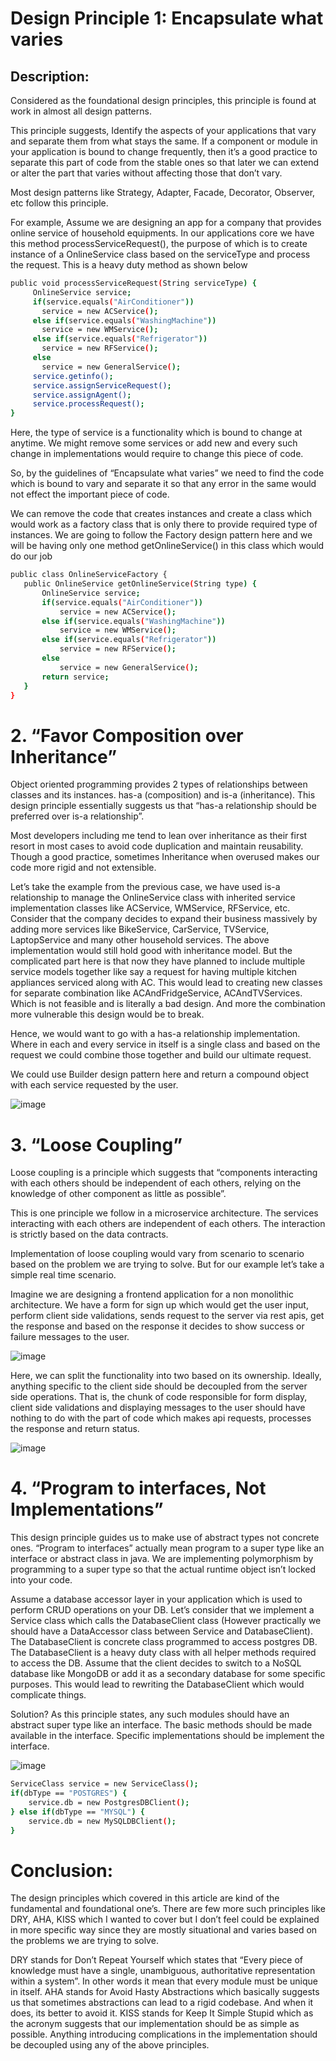 # Design Principle 1: Encapsulate what varies
## Description:
Considered as the foundational design principles, this principle is found at work in almost all design patterns.

This principle suggests, Identify the aspects of your applications that vary and separate them from what stays the same. If a component or module in your application is bound to change frequently, then it’s a good practice to separate this part of code from the stable ones so that later we can extend or alter the part that varies without affecting those that don’t vary.

Most design patterns like Strategy, Adapter, Facade, Decorator, Observer, etc follow this principle.

For example, Assume we are designing an app for a company that provides online service of household equipments. In our applications core we have this method processServiceRequest(), the purpose of which is to create instance of a OnlineService class based on the serviceType and process the request. This is a heavy duty method as shown below

```bash
public void processServiceRequest(String serviceType) {
     OnlineService service;
     if(service.equals("AirConditioner"))
       service = new ACService();
     else if(service.equals("WashingMachine"))
       service = new WMService();
     else if(service.equals("Refrigerator"))
       service = new RFService();
     else
       service = new GeneralService();
     service.getinfo();
     service.assignServiceRequest();
     service.assignAgent();
     service.processRequest();
}
```
Here, the type of service is a functionality which is bound to change at anytime. We might remove some services or add new and every such change in implementations would require to change this piece of code.

So, by the guidelines of “Encapsulate what varies” we need to find the code which is bound to vary and separate it so that any error in the same would not effect the important piece of code.

We can remove the code that creates instances and create a class which would work as a factory class that is only there to provide required type of instances. We are going to follow the Factory design pattern here and we will be having only one method getOnlineService() in this class which would do our job

```bash
public class OnlineServiceFactory {
   public OnlineService getOnlineService(String type) {
       OnlineService service;
       if(service.equals("AirConditioner"))
           service = new ACService();
       else if(service.equals("WashingMachine"))
           service = new WMService();
       else if(service.equals("Refrigerator"))
           service = new RFService();
       else
           service = new GeneralService();
       return service;
   }
}
```

# 2. “Favor Composition over Inheritance”
Object oriented programming provides 2 types of relationships between classes and its instances. has-a (composition) and is-a (inheritance). This design principle essentially suggests us that “has-a relationship should be preferred over is-a relationship”.

Most developers including me tend to lean over inheritance as their first resort in most cases to avoid code duplication and maintain reusability. Though a good practice, sometimes Inheritance when overused makes our code more rigid and not extensible.

Let’s take the example from the previous case, we have used is-a relationship to manage the OnlineService class with inherited service implementation classes like ACService, WMService, RFService, etc. Consider that the company decides to expand their business massively by adding more services like BikeService, CarService, TVService, LaptopService and many other household services. The above implementation would still hold good with inheritance model. But the complicated part here is that now they have planned to include multiple service models together like say a request for having multiple kitchen appliances serviced along with AC. This would lead to creating new classes for separate combination like ACAndFridgeService, ACAndTVServices. Which is not feasible and is literally a bad design. And more the combination more vulnerable this design would be to break.

Hence, we would want to go with a has-a relationship implementation. Where in each and every service in itself is a single class and based on the request we could combine those together and build our ultimate request.

We could use Builder design pattern here and return a compound object with each service requested by the user.

![image](https://github.com/Ravichandra89/LLD-DesignPattern/assets/134200599/cb3a0e83-0f94-4c23-9548-8c8682529b69)

# 3. “Loose Coupling”
Loose coupling is a principle which suggests that “components interacting with each others should be independent of each others, relying on the knowledge of other component as little as possible”.

This is one principle we follow in a microservice architecture. The services interacting with each others are independent of each others. The interaction is strictly based on the data contracts.

Implementation of loose coupling would vary from scenario to scenario based on the problem we are trying to solve. But for our example let’s take a simple real time scenario.

Imagine we are designing a frontend application for a non monolithic architecture. We have a form for sign up which would get the user input, perform client side validations, sends request to the server via rest apis, get the response and based on the response it decides to show success or failure messages to the user.

![image](https://github.com/Ravichandra89/LLD-DesignPattern/assets/134200599/96c8575b-f0e1-44dc-b51d-3d933f7a77d3)


Here, we can split the functionality into two based on its ownership. Ideally, anything specific to the client side should be decoupled from the server side operations. That is, the chunk of code responsible for form display, client side validations and displaying messages to the user should have nothing to do with the part of code which makes api requests, processes the response and return status.

![image](https://github.com/Ravichandra89/LLD-DesignPattern/assets/134200599/e25bd641-0324-4f81-9910-fe2f2e3a6b94)

# 4. “Program to interfaces, Not Implementations”
This design principle guides us to make use of abstract types not concrete ones. “Program to interfaces” actually mean program to a super type like an interface or abstract class in java. We are implementing polymorphism by programming to a super type so that the actual runtime object isn’t locked into your code.

Assume a database accessor layer in your application which is used to perform CRUD operations on your DB. Let’s consider that we implement a Service class which calls the DatabaseClient class (However practically we should have a DataAccessor class between Service and DatabaseClient). The DatabaseClient is concrete class programmed to access postgres DB. The DatabaseClient is a heavy duty class with all helper methods required to access the DB. Assume that the client decides to switch to a NoSQL database like MongoDB or add it as a secondary database for some specific purposes. This would lead to rewriting the DatabaseClient which would complicate things.

Solution? As this principle states, any such modules should have an abstract super type like an interface. The basic methods should be made available in the interface. Specific implementations should be implement the interface.

![image](https://github.com/Ravichandra89/LLD-DesignPattern/assets/134200599/d3d0385d-5952-4097-a1d5-1faae6196c65)

```bash
ServiceClass service = new ServiceClass();
if(dbType == "POSTGRES") {
    service.db = new PostgresDBClient();
} else if(dbType == "MYSQL") {
    service.db = new MySQLDBClient();
}
```

# Conclusion:
The design principles which covered in this article are kind of the fundamental and foundational one’s. There are few more such principles like DRY, AHA, KISS which I wanted to cover but I don’t feel could be explained in more specific way since they are mostly situational and varies based on the problems we are trying to solve.

DRY stands for Don’t Repeat Yourself which states that “Every piece of knowledge must have a single, unambiguous, authoritative representation within a system”. In other words it mean that every module must be unique in itself.
AHA stands for Avoid Hasty Abstractions which basically suggests us that sometimes abstractions can lead to a rigid codebase. And when it does, its better to avoid it.
KISS stands for Keep It Simple Stupid which as the acronym suggests that our implementation should be as simple as possible. Anything introducing complications in the implementation should be decoupled using any of the above principles.
